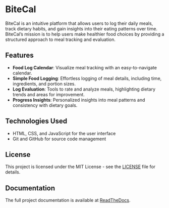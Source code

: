 # BiteCal
BiteCal is an intuitive platform that allows users to log their daily meals, track dietary habits, and gain insights into their eating patterns over time. BiteCal’s mission is to help users make healthier food choices by providing a structured approach to meal tracking and evaluation.

## Features
- **Food Log Calendar**: Visualize meal tracking with an easy-to-navigate calendar.
- **Simple Food Logging**: Effortless logging of meal details, including time, ingredients, and portion sizes.
- **Log Evaluation**: Tools to rate and analyze meals, highlighting dietary trends and areas for improvement.
- **Progress Insights**: Personalized insights into meal patterns and consistency with dietary goals.

## Technologies Used
- HTML, CSS, and JavaScript for the user interface
- Git and GitHub for source code management

## License
This project is licensed under the MIT License - see the [LICENSE](./LICENSE) file for details.

## Documentation
The full project documentation is available at [ReadTheDocs](https://bitecal.readthedocs.io/).


